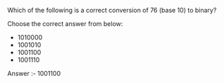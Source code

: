 Which of the following is a correct conversion of 76 (base 10) to binary?

Choose the correct answer from below:
* 1010000
* 1001010
* 1001100
* 1001110

Answer :- 1001100
